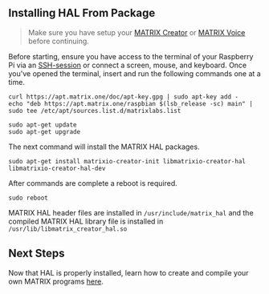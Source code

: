 ## Installing HAL From Package

> Make sure you have setup your
> [MATRIX Creator](/matrix-creator/device-setup) or
> [MATRIX Voice](/matrix-voice/device-setup) before continuing.

Before starting, ensure you have access to the terminal of your Raspberry Pi via an <a href="https://www.raspberrypi.org/documentation/remote-access/ssh/" target="_blank">SSH-session</a> or connect a screen, mouse, and keyboard. Once you've opened the terminal, insert and run the following commands one at a time.

```language-bash
curl https://apt.matrix.one/doc/apt-key.gpg | sudo apt-key add -
echo "deb https://apt.matrix.one/raspbian $(lsb_release -sc) main" | sudo tee /etc/apt/sources.list.d/matrixlabs.list

sudo apt-get update
sudo apt-get upgrade
```

The next command will install the MATRIX HAL packages.

```language-bash
sudo apt-get install matrixio-creator-init libmatrixio-creator-hal libmatrixio-creator-hal-dev
```

After commands are complete a reboot is required.

```language-bash
sudo reboot
```

MATRIX HAL header files are installed in `/usr/include/matrix_hal` and the compiled MATRIX HAL library file is installed in `/usr/lib/libmatrix_creator_hal.so`

## Next Steps

Now that HAL is properly installed, learn how to create and compile your own MATRIX programs [here](programs).
